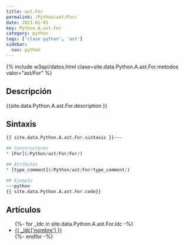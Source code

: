 ```yaml
---
title: ast.For
permalink: /Python/ast/For/
date: 2021-01-01
key: Python.A.ast.For
category: python
tags: ['clase python', 'ast']
sidebar: 
  nav: python
---
```


{% include w3api/datos.html clase=site.data.Python.A.ast.For.metodos valor="ast/For" %}

## Descripción
{{site.data.Python.A.ast.For.description }}

## Sintaxis
~~~python
{{ site.data.Python.A.ast.For.sintaxis }}~~~

## Constructores
* [For](/Python/ast/For/For/)

## Atributos
* [type_comment](/Python/ast/For/type_comment/)

## Ejemplo
~~~python
{{ site.data.Python.A.ast.For.code}}
~~~

## Artículos
<ul>
{%- for _ldc in site.data.Python.A.ast.For.ldc -%}
   <li>
       <a href="{{_ldc['url'] }}">{{ _ldc['nombre'] }}</a>
   </li>
{%- endfor -%}
</ul>

